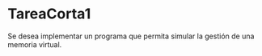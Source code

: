 # TareaCorta1
Se desea implementar un programa que permita simular la gestión de una memoria virtual.
